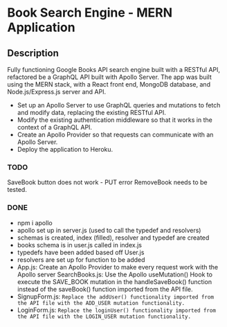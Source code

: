 # Book Search Engine - MERN Application 

## Description 

Fully functioning Google Books API search engine built with a RESTful API, refactored be a GraphQL API built with Apollo Server. The app was built using the MERN stack, with a React front end, MongoDB database, and Node.js/Express.js server and API.

- Set up an Apollo Server to use GraphQL queries and mutations to fetch and modify data, replacing the existing RESTful API.
- Modify the existing authentication middleware so that it works in the context of a GraphQL API.
- Create an Apollo Provider so that requests can communicate with an Apollo Server.
- Deploy the application to Heroku.

### TODO

SaveBook button does not work - PUT error 
RemoveBook needs to be tested.


### DONE

- npm i apollo
- apollo set up in server.js (used to call the typedef and resolvers)
- schemas is created, index (filled), resolver and typedef are created
- books schema is in user.js called in index.js
- typedefs have been added based off User.js
- resolvers are set up for function to be added
- App.js: Create an Apollo Provider to make every request work with the Apollo server SearchBooks.js: Use the Apollo useMutation() Hook to execute the SAVE_BOOK mutation in the handleSaveBook() function instead of the saveBook() function imported from the API file.
- SignupForm.js: `Replace the addUser() functionality imported from the API file with the ADD_USER mutation functionality.`
- LoginForm.js: `Replace the loginUser() functionality imported from the API file with the LOGIN_USER mutation functionality.`